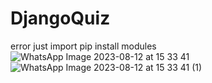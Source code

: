 # DjangoQuiz

error <module> just import 
pip install modules
![WhatsApp Image 2023-08-12 at 15 33 41](https://github.com/SecretDiscorder/DjangoQuiz/assets/139457966/87f58ad2-e8aa-46e3-8f83-f18ced804b04)
![WhatsApp Image 2023-08-12 at 15 33 41 (1)](https://github.com/SecretDiscorder/DjangoQuiz/assets/139457966/45f72aa6-7478-477e-9327-057ce24f7e83)
